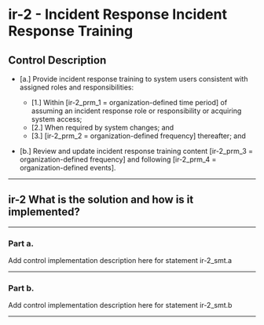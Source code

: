 # ir-2 - Incident Response Incident Response Training

## Control Description

- \[a.\] Provide incident response training to system users consistent with assigned roles and responsibilities:

  - \[1.\] Within \[ir-2_prm_1 = organization-defined time period\] of assuming an incident response role or responsibility or acquiring system access;
  - \[2.\] When required by system changes; and
  - \[3.\] \[ir-2_prm_2 = organization-defined frequency\] thereafter; and

- \[b.\] Review and update incident response training content \[ir-2_prm_3 = organization-defined frequency\] and following \[ir-2_prm_4 = organization-defined events\].

______________________________________________________________________

## ir-2 What is the solution and how is it implemented?

______________________________________________________________________

### Part a.

Add control implementation description here for statement ir-2_smt.a

______________________________________________________________________

### Part b.

Add control implementation description here for statement ir-2_smt.b

______________________________________________________________________
